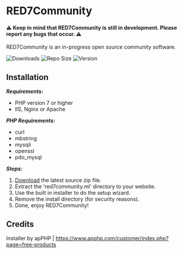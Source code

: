 # RED7Community
#### :warning: Keep in mind that RED7Community is still in development. Please report any bugs that occur. :warning:
RED7Community is an in-progress open source community software.

![Downloads](https://img.shields.io/github/downloads/RED7Studios/RED7Community/total)
![Repo Size](https://img.shields.io/github/repo-size/RED7Studios/RED7Community)
![Version](https://img.shields.io/github/v/release/RED7Studios/RED7Community)

## Installation
**_Requirements:_**
- PHP version 7 or higher
- IIS, Nginx or Apache

**_PHP Requirements:_**
- curl
- mbstring
- mysqli
- openssl
- pdo_mysql

**_Steps:_**
1. [Download](https://github.com/RED7Studios/RED7Community/archive/refs/heads/main.zip) the latest source zip file.
2. Extract the 'red7community.ml' directory to your website.
3. Use the built in installer to do the setup wizard.
4. Remove the install directory (for security reasons).
5. Done, enjoy RED7Community!

## Credits
Installer by apPHP | https://www.apphp.com/customer/index.php?page=free-products
